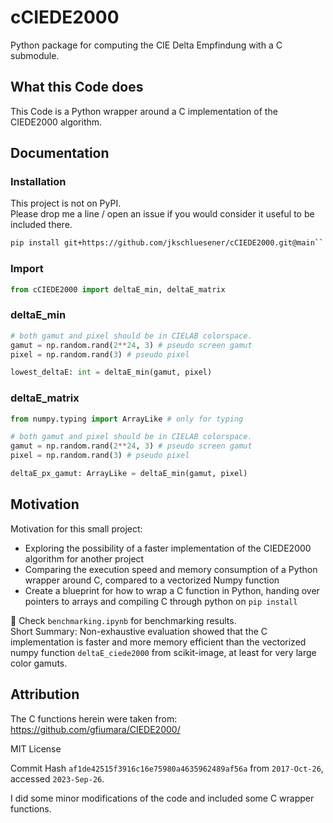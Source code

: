 # cCIEDE2000

Python package for computing the CIE Delta Empfindung with a C submodule.

## What this Code does

This Code is a Python wrapper around a C implementation of the CIEDE2000 algorithm.

## Documentation

### Installation

This project is not on PyPI.  
Please drop me a line / open an issue if you would consider it useful to be included there.

```bash
pip install git+https://github.com/jkschluesener/cCIEDE2000.git@main``
```

### Import

```python
from cCIEDE2000 import deltaE_min, deltaE_matrix
```

### deltaE_min

```python
# both gamut and pixel should be in CIELAB colorspace.
gamut = np.random.rand(2**24, 3) # pseudo screen gamut
pixel = np.random.rand(3) # pseudo pixel

lowest_deltaE: int = deltaE_min(gamut, pixel)
```

### deltaE_matrix

```python
from numpy.typing import ArrayLike # only for typing

# both gamut and pixel should be in CIELAB colorspace.
gamut = np.random.rand(2**24, 3) # pseudo screen gamut
pixel = np.random.rand(3) # pseudo pixel

deltaE_px_gamut: ArrayLike = deltaE_min(gamut, pixel)
```

## Motivation

Motivation for this small project:

- Exploring the possibility of a faster implementation of the CIEDE2000 algorithm for another project
- Comparing the execution speed and memory consumption of a Python wrapper around C, compared to a vectorized Numpy function
- Create a blueprint for how to wrap a C function in Python, handing over pointers to arrays and compiling C through python on `pip install`

:thinking: Check `benchmarking.ipynb` for benchmarking results.  
Short Summary: Non-exhaustive evaluation showed that the C implementation is faster and more memory efficient than the vectorized numpy function `deltaE_ciede2000` from scikit-image, at least for very large color gamuts.

## Attribution

The C functions herein were taken from:
<https://github.com/gfiumara/CIEDE2000/>

MIT License

Commit Hash `af1de42515f3916c16e75980a4635962489af56a` from `2017-Oct-26`, accessed `2023-Sep-26`.

I did some minor modifications of the code and included some C wrapper functions.
